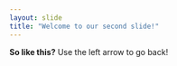 ```yaml
---
layout: slide
title: "Welcome to our second slide!"
---
```

**So like this?**
Use the left arrow to go back!
